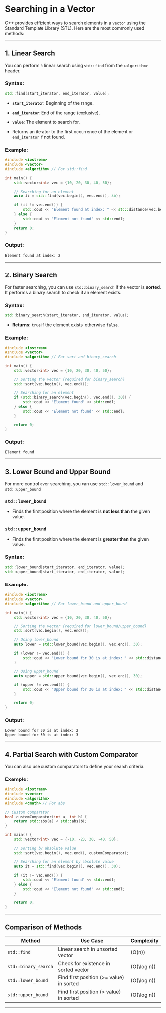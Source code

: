 # Searching in a Vector

C++ provides efficient ways to search elements in a `vector` using the Standard Template Library (STL). Here are the most commonly used methods:

---

## **1. Linear Search**
You can perform a linear search using `std::find` from the `<algorithm>` header.

### **Syntax:**
```cpp
std::find(start_iterator, end_iterator, value);
```
- **`start_iterator`**: Beginning of the range.
- **`end_iterator`**: End of the range (exclusive).
- **`value`**: The element to search for.

- Returns an iterator to the first occurrence of the element or `end_iterator` if not found.

### **Example:**
```cpp
#include <iostream>
#include <vector>
#include <algorithm> // For std::find

int main() {
    std::vector<int> vec = {10, 20, 30, 40, 50};

    // Searching for an element
    auto it = std::find(vec.begin(), vec.end(), 30);

    if (it != vec.end()) {
        std::cout << "Element found at index: " << std::distance(vec.begin(), it) << std::endl;
    } else {
        std::cout << "Element not found" << std::endl;
    }
    return 0;
}
```

### **Output:**
```
Element found at index: 2
```

---

## **2. Binary Search**
For faster searching, you can use `std::binary_search` if the vector is **sorted**. It performs a binary search to check if an element exists.

### **Syntax:**
```cpp
std::binary_search(start_iterator, end_iterator, value);
```
- **Returns**: `true` if the element exists, otherwise `false`.

### **Example:**
```cpp
#include <iostream>
#include <vector>
#include <algorithm> // For sort and binary_search

int main() {
    std::vector<int> vec = {10, 20, 30, 40, 50};

    // Sorting the vector (required for binary_search)
    std::sort(vec.begin(), vec.end());

    // Searching for an element
    if (std::binary_search(vec.begin(), vec.end(), 30)) {
        std::cout << "Element found" << std::endl;
    } else {
        std::cout << "Element not found" << std::endl;
    }

    return 0;
}
```

### **Output:**
```
Element found
```

---

## **3. Lower Bound and Upper Bound**
For more control over searching, you can use `std::lower_bound` and `std::upper_bound`:

### **`std::lower_bound`**
- Finds the first position where the element is **not less than** the given value.

### **`std::upper_bound`**
- Finds the first position where the element is **greater than** the given value.

### **Syntax:**
```cpp
std::lower_bound(start_iterator, end_iterator, value);
std::upper_bound(start_iterator, end_iterator, value);
```

### **Example:**
```cpp
#include <iostream>
#include <vector>
#include <algorithm> // For lower_bound and upper_bound

int main() {
    std::vector<int> vec = {10, 20, 30, 40, 50};

    // Sorting the vector (required for lower_bound/upper_bound)
    std::sort(vec.begin(), vec.end());

    // Using lower_bound
    auto lower = std::lower_bound(vec.begin(), vec.end(), 30);

    if (lower != vec.end()) {
        std::cout << "Lower bound for 30 is at index: " << std::distance(vec.begin(), lower) << std::endl;
    }

    // Using upper_bound
    auto upper = std::upper_bound(vec.begin(), vec.end(), 30);

    if (upper != vec.end()) {
        std::cout << "Upper bound for 30 is at index: " << std::distance(vec.begin(), upper) << std::endl;
    }

    return 0;
}
```

### **Output:**
```
Lower bound for 30 is at index: 2
Upper bound for 30 is at index: 3
```

---

## **4. Partial Search with Custom Comparator**
You can also use custom comparators to define your search criteria.

### **Example:**
```cpp
#include <iostream>
#include <vector>
#include <algorithm>
#include <cmath> // For abs

// Custom comparator
bool customComparator(int a, int b) {
    return std::abs(a) < std::abs(b);
}

int main() {
    std::vector<int> vec = {-10, -20, 30, -40, 50};

    // Sorting by absolute value
    std::sort(vec.begin(), vec.end(), customComparator);

    // Searching for an element by absolute value
    auto it = std::find(vec.begin(), vec.end(), 30);

    if (it != vec.end()) {
        std::cout << "Element found" << std::endl;
    } else {
        std::cout << "Element not found" << std::endl;
    }

    return 0;
}
```

---

## **Comparison of Methods**
| **Method**           | **Use Case**                              | **Complexity**         |
|----------------------|------------------------------------------|------------------------|
| `std::find`          | Linear search in unsorted vector          | \(O(n)\)               |
| `std::binary_search` | Check for existence in sorted vector      | \(O(\log n)\)          |
| `std::lower_bound`   | Find first position (\>= value) in sorted | \(O(\log n)\)          |
| `std::upper_bound`   | Find first position (> value) in sorted   | \(O(\log n)\)          |

---
